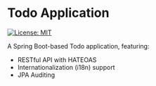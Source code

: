 # Todo Application

[![License: MIT](https://img.shields.io/badge/License-MIT-yellow.svg)](https://opensource.org/licenses/MIT)

A Spring Boot-based Todo application, featuring:
- RESTful API with HATEOAS
- Internationalization (i18n) support
- JPA Auditing
